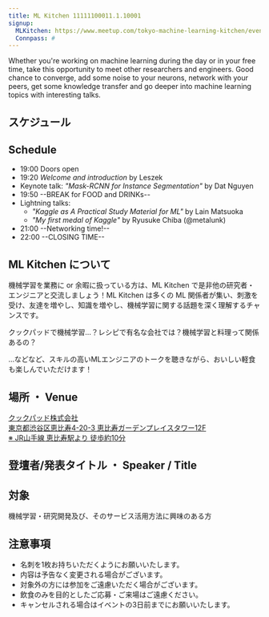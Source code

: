 ```yaml
---
title: ML Kitchen 11111100011.1.10001
signup:
  MLKitchen: https://www.meetup.com/tokyo-machine-learning-kitchen/events/257326719/
  Connpass: #
---
```


Whether you're working on machine learning during the day or in your free time, take this opportunity to meet other researchers and engineers. Good chance to converge, add some noise to your neurons, network with your peers, get some knowledge transfer and go deeper into machine learning topics with interesting talks.

## スケジュール
## Schedule

- 19:00 Doors open
- 19:20 *Welcome and introduction* by Leszek
- Keynote talk: *"Mask-RCNN for Instance Segmentation"* by Dat Nguyen
- 19:50 --BREAK for FOOD and DRINKs--
- Lightning talks:
  - *"Kaggle as A Practical Study Material for ML"* by Lain Matsuoka
  - *"My first medal of Kaggle"* by Ryusuke Chiba (@metalunk)
- 21:00 --Networking time!--
- 22:00 --CLOSING TIME--


## ML Kitchen について
機械学習を業務に or 余暇に扱っている方は、ML Kitchen で是非他の研究者・エンジニアと交流しましょう！ML Kitchen は多くの ML 関係者が集い、刺激を受け、友達を増やし、知識を増やし、機械学習に関する話題を深く理解するチャンスです。

クックパッドで機械学習...？レシピで有名な会社では？機械学習と料理って関係あるの？

...などなど、スキルの高いMLエンジニアのトークを聴きながら、おいしい軽食も楽しんでいただけます！

## 場所 ・ Venue

<a href="https://info.cookpad.com/corporate/access">クックパッド株式会社 <br/>
東京都渋谷区恵比寿4-20-3 恵比寿ガーデンプレイスタワー12F<br/>
※ JR山手線 恵比寿駅より 徒歩約10分</a>


## 登壇者/発表タイトル  ・  Speaker / Title

## 対象
機械学習・研究開発及び、そのサービス活用方法に興味のある方

## 注意事項
* 名刺を1枚お持ちいただくようにお願いいたします。
* 内容は予告なく変更される場合がございます。
* 対象外の方には参加をご遠慮いただく場合がございます。
* 飲食のみを目的としたご応募・ご来場はご遠慮ください。
* キャンセルされる場合はイベントの3日前までにお願いいたします。
